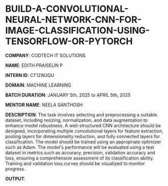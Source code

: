 # BUILD-A-CONVOLUTIONAL-NEURAL-NETWORK-CNN-FOR-IMAGE-CLASSIFICATION-USING-TENSORFLOW-OR-PYTORCH

**COMPANY**: CODTECH IT SOLUTIONS

**NAME**: EDITH PRAISELIN P

**INTERN ID**: CT12WJQU

**DOMAIN**: MACHINE LEARNING

**BATCH DURATION**: JANUARY 5th, 2025 to APRIL 5th, 2025

**MENTOR NAME**: NEELA SANTHOSH

**DESCRIPTION**: The task involves selecting and preprocessing a suitable dataset, including resizing, normalization, and data augmentation to enhance model robustness. A well-structured CNN architecture should be designed, incorporating multiple convolutional layers for feature extraction, pooling layers for dimensionality reduction, and fully connected layers for classification. The model should be trained using an appropriate optimizer such as Adam. The model's performance will be evaluated using a test dataset in metrics such as accuracy, precision, validation accuracy and loss, ensuring a comprehensive assessment of its classification ability. Training and validation loss curves should be visualized to monitor progress.

**OUTPUT**: 

